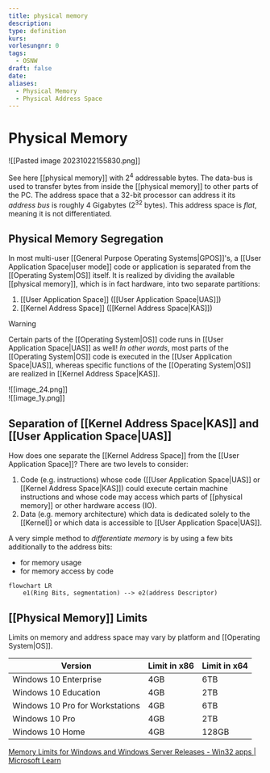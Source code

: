 ```yaml
---
title: physical memory
description: 
type: definition
kurs: 
vorlesungnr: 0
tags:
  - OSNW
draft: false
date: 
aliases:
  - Physical Memory
  - Physical Address Space
---
```

# Physical Memory


![[Pasted image 20231022155830.png]]

See here [[physical memory]] with $2^4$ addressable bytes. The data-bus is used to transfer bytes from inside the [[physical memory]] to other parts of the PC. The address space that a 32-bit processor can address it its *address bus* is roughly $4$ Gigabytes ($2^{32}$ bytes). This address space is *flat*, meaning it is not differentiated.

## Physical Memory Segregation

In most multi-user [[General Purpose Operating Systems|GPOS]]'s, a [[User Application Space|user mode]] code or application is separated from the [[Operating System|OS]] itself. It is realized by dividing the available [[physical memory]], which is in fact hardware, into two separate partitions: 

1. [[User Application Space]] ([[User Application Space|UAS]]) 
2. [[Kernel Address Space]] ([[Kernel Address Space|KAS]])

> [!Warning]  
> Certain parts of the [[Operating System|OS]] code runs in [[User Application Space|UAS]] as well! *In other words*, most parts of the [[Operating System|OS]] code is executed in the [[User Application Space|UAS]], whereas specific functions of the [[Operating System|OS]] are realized in [[Kernel Address Space|KAS]].

![[image_24.png]]  
![[image_1y.png]]

## Separation of [[Kernel Address Space|KAS]] and [[User Application Space|UAS]]

How does one separate the [[Kernel Address Space]] from the [[User Application Space]]? There are two levels to consider:

1. Code (e.g. instructions) whose code ([[User Application Space|UAS]] or [[Kernel Address Space|KAS]]) could execute certain machine instructions and whose code may access which parts of [[physical memory]] or other hardware access (IO).
2. Data (e.g. memory architecture) which data is dedicated solely to the [[Kernel]] or which data is accessible to [[User Application Space|UAS]].

A very simple method to *differentiate memory* is by using a few bits additionally to the address bits:

- for memory usage 
- for memory access by code 

```mermaid
flowchart LR
	e1(Ring Bits, segmentation) --> e2(address Descriptor)
```

## [[Physical Memory]] Limits

Limits on memory and address space may vary by platform and [[Operating System|OS]].

| Version | Limit in x86 | Limit in x64 |
| ---- | ---- | ---- |
| Windows 10 Enterprise | 4GB | 6TB |
| Windows 10 Education | 4GB | 2TB |
| Windows 10 Pro for Workstations | 4GB | 6TB |
| Windows 10 Pro | 4GB | 2TB |
| Windows 10 Home | 4GB | 128GB |

[Memory Limits for Windows and Windows Server Releases - Win32 apps | Microsoft Learn](https://learn.microsoft.com/en-us/windows/win32/memory/memory-limits-for-windows-releases)
